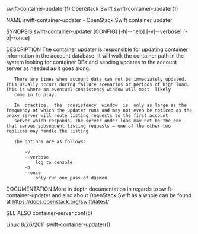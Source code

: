 swift-container-updater(1)                                                                     OpenStack Swift                                                                     swift-container-updater(1)



NAME
       swift-container-updater - OpenStack Swift container updater


SYNOPSIS
       swift-container-updater [CONFIG] [-h|--help] [-v|--verbose] [-o|--once]


DESCRIPTION
       The  container  updater is responsible for updating container information in the account database.  It will walk the container path in the system looking for container DBs and sending updates to the
       account server as needed as it goes along.

       There are times when account data can not be immediately updated. This usually occurs during failure scenarios or periods of high load. This is where an eventual consistency window will most  likely
       come in to play.

       In  practice,  the  consistency  window  is  only as large as the frequency at which the updater runs and may not even be noticed as the proxy server will route listing requests to the first account
       server which responds. The server under load may not be the one that serves subsequent listing requests – one of the other two replicas may handle the listing.

       The options are as follows:

           -v
           --verbose
               log to console
           -o
           --once
               only run one pass of daemon


DOCUMENTATION
       More in depth documentation in regards to swift-container-updater and also about OpenStack Swift as a whole can be found at https://docs.openstack.org/swift/latest/



SEE ALSO
       container-server.conf(5)



Linux                                                                                             8/26/2011                                                                        swift-container-updater(1)
